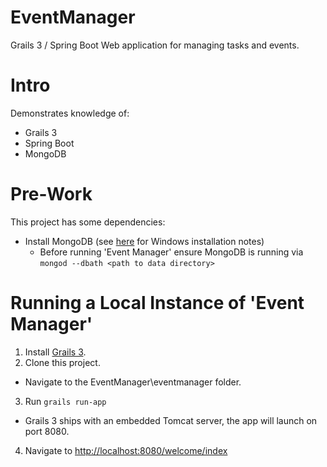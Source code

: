 # EventManager
Grails 3 / Spring Boot Web application for managing tasks and events.

# Intro
Demonstrates knowledge of:
* Grails 3
* Spring Boot
* MongoDB

# Pre-Work
This project has some dependencies:
* Install MongoDB (see [here](https://docs.mongodb.org/manual/tutorial/install-mongodb-on-windows/) for Windows installation notes)
  * Before running 'Event Manager' ensure MongoDB is running via ```mongod --dbath <path to data directory>```

# Running a Local Instance of 'Event Manager'
1. Install [Grails 3](https://grails.org/download.html).
2. Clone this project.
  * Navigate to the EventManager\eventmanager folder.
3. Run ```grails run-app```
  * Grails 3 ships with an embedded Tomcat server, the app will launch on port 8080.
4. Navigate to [http://localhost:8080/welcome/index](http://localhost:8080/welcome/index)
